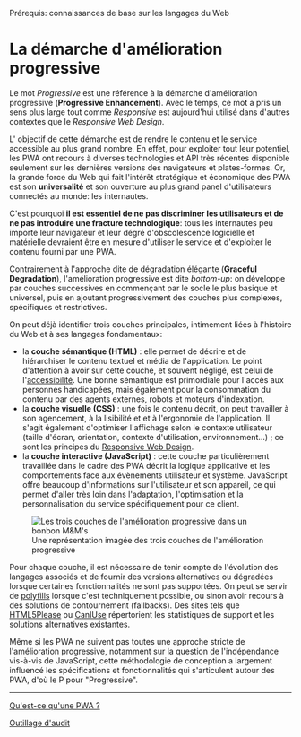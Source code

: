 <span class="requirements">Prérequis: connaissances de base sur les langages du Web</span>

La démarche d'amélioration progressive
=======================================

Le mot *Progressive* est une référence à la démarche d'amélioration progressive (**Progressive Enhancement**). Avec le temps, ce mot a pris un sens plus large tout comme *Responsive* est aujourd'hui utilisé dans d'autres contextes que le *Responsive Web Design*.

L' objectif de cette démarche est de rendre le contenu et le service accessible au plus grand nombre. En effet, pour exploiter tout leur potentiel, les PWA ont recours à diverses technologies et API très récentes disponible seulement sur les dernières versions des navigateurs et plates-formes. Or, la grande force du Web qui fait l'intérêt stratégique et économique des PWA est son **universalité** et son ouverture au plus grand panel d'utilisateurs connectés au monde: les internautes.

C'est pourquoi **il est essentiel de ne pas discriminer les utilisateurs et de ne pas introduire une fracture technologique**: tous les internautes peu importe leur navigateur et leur dégré d'obscolescence logicielle et matérielle devraient être en mesure d'utiliser le service et d'exploiter le contenu fourni par une PWA.

Contrairement à l'approche dite de dégradation élégante (**Graceful Degradation**), l'amélioration progressive est dite *bottom-up*: on développe par couches successives en commençant par le socle le plus basique et universel, puis en ajoutant progressivement des couches plus complexes, spécifiques et restrictives.

On peut déjà identifier trois couches principales, intimement liées à l'histoire du Web et à ses langages fondamentaux:
- la **couche sémantique (HTML)** : elle permet de décrire et de hiérarchiser le contenu textuel et média de l'application. Le point d'attention à avoir sur cette couche, et souvent négligé, est celui de l'[accessibilité](http://www.accessiweb.org/). Une bonne sémantique est primordiale pour l'accès aux personnes handicapées, mais également pour la consommation du contenu par des agents externes, robots et moteurs d'indexation.
- la **couche visuelle (CSS)** : une fois le contenu décrit, on peut travailler à son agencement, à la lisibilité et et à l'ergonomie de l'application. Il s'agit également d'optimiser l'affichage selon le contexte utilisateur (taille d'écran, orientation, contexte d'utilisation, environnement...) ; ce sont les principes du [Responsive Web Design](https://developers.google.com/web/fundamentals/design-and-ui/responsive/).
- la **couche interactive (JavaScript)** : cette couche particulièrement travaillée dans le cadre des PWA décrit la logique applicative et les comportements face aux évènements utilisateur et système. JavaScript offre beaucoup d'informations sur l'utilisateur et son appareil, ce qui permet d'aller très loin dans l'adaptation, l'optimisation et la personnalisation du service spécifiquement pour ce client.

<figure>
	<img src="../img/progressive-enhancement.jpg" alt="Les trois couches de l'amélioration progressive dans un bonbon M&M's">
	<figcaption>Une représentation imagée des trois couches de l'amélioration progressive</figcaption>
</figure>

 Pour chaque couche, il est nécessaire de tenir compte de l'évolution des langages associés et de fournir des versions alternatives ou dégradées lorsque certaines fonctionnalités ne sont pas supportées. On peut se servir de [polyfills](https://fr.wikipedia.org/wiki/Polyfill) lorsque c'est techniquement possible, ou sinon avoir recours à des solutions de contournement (fallbacks). Des sites tels que [HTML5Please](http://html5please.com/) ou [CanIUse](http://caniuse.com/) répertorient les statistiques de support et les solutions alternatives existantes.
 
 Même si les PWA ne suivent pas toutes une approche stricte de l'amélioration progressive, notamment sur la question de l'indépendance vis-à-vis de JavaScript, cette méthodologie de conception a largement influencé les spécifications et fonctionnalités qui s'articulent autour des PWA, d'où le P pour "Progressive".
 
-----------------------------------------------------

[Qu'est-ce qu'une PWA ?](pwa.md)

[Outillage d'audit](audit-tools.md)
